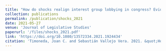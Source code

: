 ```yaml
---
title: "How do shocks realign interest group lobbying in congress? Evidence from Ecuador"
collection: publications
permalink: /publication/shocks_2021
date: 2021-05-27
venue: 'Journal of Legislative Studies'
paperurl: '/files/shocks_2021.pdf'
link: 'https://doi.org/10.1080/13572334.2021.1924434'
citation: 'Timoneda, Joan C. and Sebastián Vallejo Vera. 2021. &quot;How do shocks realign interest group lobbying in congress? Evidence from Ecuador.&quot; <i>Journal of Legislative Studies</i> , DOI: 10.1080/13572334.2021.1924434'
---
```

